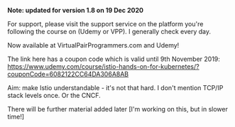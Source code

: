 **Note: updated for version 1.8 on 19 Dec 2020**

For support, please visit the support service on the platform you're following the course on (Udemy or VPP). I generally check every day.

Now available at VirtualPairProgrammers.com and Udemy!

The link here has a coupon code which is valid until 9th November 2019: https://www.udemy.com/course/istio-hands-on-for-kubernetes/?couponCode=6082122CC64DA306A8AB

Aim: make Istio understandable - it's not that hard. I don't mention TCP/IP stack levels once. Or the CNCF.

There will be further material added later [I'm working on this, but in slower time!]
